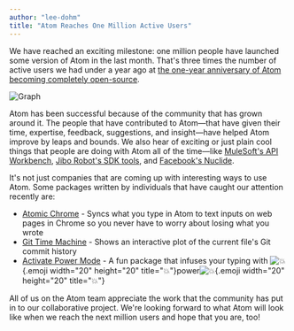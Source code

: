 ```yaml
---
author: "lee-dohm"
title: "Atom Reaches One Million Active Users"
---
```


We have reached an exciting milestone: one million people have launched some version of Atom in the last month. That's three times the number of active users we had under a year ago at [the one-year anniversary of Atom becoming completely open-source](/blog/2015/05/06/one-year-open-source).

<!--more-->

![Graph](/assets/images/blog.atom.io/img/posts/1m-users.png)

Atom has been successful because of the community that has grown around it. The people that have contributed to Atom—that have given their time, expertise, feedback, suggestions, and insight—have helped Atom improve by leaps and bounds. We also hear of exciting or just plain cool things that people are doing with Atom all of the time—like [MuleSoft's API Workbench](/blog/2015/11/03/mulesoft-releases-api-workbench-built-on-atom), [Jibo Robot's SDK tools](/packages/jibo-sdk), and [Facebook's Nuclide](http://nuclide.io/).

It's not just companies that are coming up with interesting ways to use Atom. Some packages written by individuals that have caught our attention recently are:

- [Atomic Chrome](/packages/atomic-chrome) - Syncs what you type in Atom to text inputs on web pages in Chrome so you never have to worry about losing what you wrote
- [Git Time Machine](/packages/git-time-machine) - Shows an interactive plot of the current file's Git commit history
- [Activate Power Mode](/packages/activate-power-mode) - A fun package that infuses your typing with ![:boom:](https://github.githubassets.com/images/icons/emoji/unicode/1f4a5.png){.emoji width="20" height="20" title=":boom:"}power![:boom:](https://github.githubassets.com/images/icons/emoji/unicode/1f4a5.png){.emoji width="20" height="20" title=":boom:"}

All of us on the Atom team appreciate the work that the community has put in to our collaborative project. We're looking forward to what Atom will look like when we reach the next million users and hope that you are, too!
